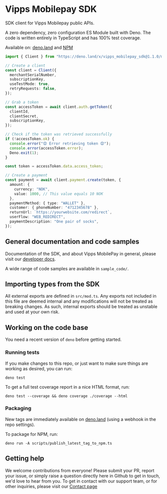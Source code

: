 # Vipps Mobilepay SDK

SDK client for Vipps Mobilepay public APIs.

A zero dependency, zero configuration ES Module built with Deno. The code is
written entirely in TypeScript and has 100% test coverage.

Available on: [deno.land](https://deno.land/x/vipps_mobilepay_sdk) and
[NPM](https://www.npmjs.com/package/@vippsmobilepay/sdk)

```ts
import { Client } from "https://deno.land/x/vipps_mobilepay_sdk@1.1.0/mod.ts";

// Create a client
const client = Client({
  merchantSerialNumber,
  subscriptionKey,
  useTestMode: true,
  retryRequests: false,
});

// Grab a token
const accessToken = await client.auth.getToken({
  clientId,
  clientSecret,
  subscriptionKey,
});

// Check if the token was retrieved successfully
if (!accessToken.ok) {
  console.error("😟 Error retrieving token 😟");
  console.error(accessToken.error);
  Deno.exit(1);
}

const token = accessToken.data.access_token;

// Create a payment
const payment = await client.payment.create(token, {
  amount: {
    currency: "NOK",
    value: 1000, // This value equals 10 NOK
  },
  paymentMethod: { type: "WALLET" },
  customer: { phoneNumber: "4712345678" },
  returnUrl: `https://yourwebsite.com/redirect`,
  userFlow: "WEB_REDIRECT",
  paymentDescription: "One pair of socks",
});
```

## General documentation and code samples

Documentation of the SDK, and about Vipps MobilePay in general, please visit our
[developer docs](https://developer.vippsmobilepay.com/docs/SDKs/).

A wide range of code samples are available in `sample_code/`.

## Importing types from the SDK

All external exports are defined in `src/mod.ts`. Any exports not included in
this file are deemed internal and any modifications will not be treated as
breaking changes. As such, internal exports should be treated as unstable and
used at your own risk.

## Working on the code base

You need a recent version of `deno` before getting started.

### Running tests

If you make changes to this repo, or just want to make sure things are working
as desired, you can run:

    deno test

To get a full test coverage report in a nice HTML format, run:

    deno test --coverage && deno coverage ./coverage --html

### Packaging

New tags are immediately available on
[deno.land](https://deno.land/x/vipps_mobilepay_sdk) (using a webhook in the
repo settings).

To package for NPM, run:

    deno run -A scripts/publish_latest_tag_to_npm.ts

## Getting help

We welcome contributions from everyone! Please submit your PR, report your
issue, or simply raise a question directly here in Github to get in touch, we'd
love to hear from you. To get in contact with our support team, or for other
inquiries, please visit our
[Contact page](https://developer.vippsmobilepay.com/docs/contact/)
